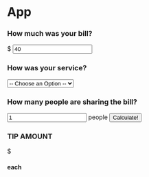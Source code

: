 <div class="header">
  <h1 class="header-text">App</h1>
</div>
<div class="body">
  <form action="#" method="post">
    <h3 class="body-questions">How much was your bill?</h3>
    <label>$ <input type="number" value="40" name="amount" required></input></label>
    <h3 class="body-questions">How was your service?</h3>
    <select required name="percent">
      <option value="">-- Choose an Option --</option>
      <option value="30">30% - Outstanding</option>
      <option value="20">20% - Good</option>
      <option value="15">15% - It was OK</option>
      <option value="10">10% - Bad</option>
      <option value="5">5% - Terrible</option>
    </select>
    <h3 class="body-questions">How many people are sharing the bill?</h3>
    <label><input type="number" value="1" required name="number"></input> people</label>
    <input class="btn" type="submit" value="Calculate!">
  </form>
  <div class="result">
    <h3 class="result-text">TIP AMOUNT</h3>
    <p><span class="sign">$</span><span class="tip-amount"></span></p>
    <h4 class="each">each</h4>
  </div>
</div>
